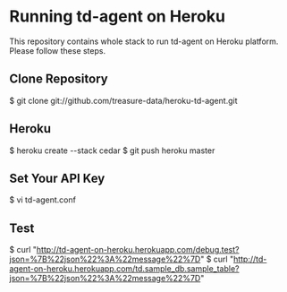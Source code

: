 # Running td-agent on Heroku

This repository contains whole stack to run td-agent on Heroku platform. Please follow these steps.

## Clone Repository

  $ git clone git://github.com/treasure-data/heroku-td-agent.git

## Heroku

  $ heroku create --stack cedar
  $ git push heroku master

## Set Your API Key

  $ vi td-agent.conf

## Test

  $ curl "http://td-agent-on-heroku.herokuapp.com/debug.test?json=%7B%22json%22%3A%22message%22%7D"
  $ curl "http://td-agent-on-heroku.herokuapp.com/td.sample_db.sample_table?json=%7B%22json%22%3A%22message%22%7D"
